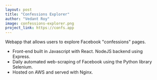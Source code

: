 ```yaml
---
layout: post
title: "Confessions Explorer"
author: "Vedant Roy"
image: confessions-explorer.png
project_link: https://confs.app
---
```

Webapp that allows users to explore Facebook "confessions" pages.
* Front-end built in Javascript with React. NodeJS backend using Express.
* Daily automated web-scraping of Facebook using the Python library Selenium.
* Hosted on AWS and served with Nginx.
